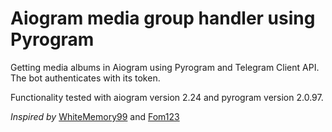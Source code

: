 # Aiogram media group handler using Pyrogram
Getting media albums in Aiogram using Pyrogram and Telegram Client API.
The bot authenticates with its token.

Functionality tested with aiogram version 2.24 and pyrogram version 2.0.97.

_Inspired by_ [WhiteMemory99](https://github.com/WhiteMemory99/aiogram_album_handler) and [Fom123](https://gist.github.com/Fom123/041995b5203aa201b2d40a1f53674144)